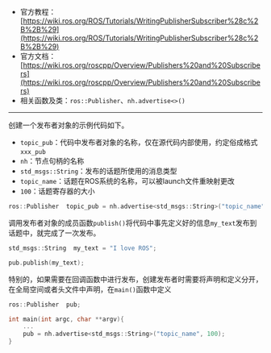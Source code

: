 + 官方教程：[https://wiki.ros.org/ROS/Tutorials/WritingPublisherSubscriber%28c%2B%2B%29](https://wiki.ros.org/ROS/Tutorials/WritingPublisherSubscriber%28c%2B%2B%29)
+ 官方文档：[https://wiki.ros.org/roscpp/Overview/Publishers%20and%20Subscribers](https://wiki.ros.org/roscpp/Overview/Publishers%20and%20Subscribers)
+ 相关函数及类：`ros::Publisher`、`nh.advertise<>()`

---

创建一个发布者对象的示例代码如下。

+ `topic_pub`：代码中发布者对象的名称，仅在源代码内部使用，约定俗成格式`xxx_pub`
+ `nh`：节点句柄的名称
+ `std_msgs::String`：发布的话题所使用的消息类型
+ `topic_name`：话题在ROS系统的名称，可以被launch文件重映射更改
+ `100`：话题寄存器的大小

```cpp
ros::Publisher  topic_pub = nh.advertise<std_msgs::String>("topic_name", 100);
```

调用发布者对象的成员函数`publish()`将代码中事先定义好的信息`my_text`发布到话题中，就完成了一次发布。

```cpp
std_msgs::String  my_text = "I love ROS";

pub.publish(my_text);
```

特别的，如果需要在回调函数中进行发布，创建发布者时需要将声明和定义分开，在全局空间或者头文件中声明，在`main()`函数中定义

```cpp
ros::Publisher  pub;

int main(int argc, char **argv){
    ...
    pub = nh.advertise<std_msgs::String>("topic_name", 100);
}
```

